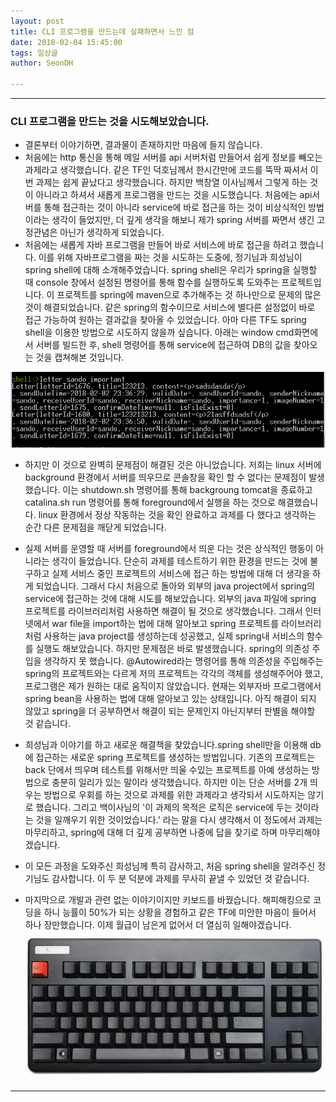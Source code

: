 ```yaml
---
layout: post
title: CLI 프로그램을 만드는데 실패하면서 느낀 점
date: 2018-02-04 15:45:00
tags: 일상글
author: SeonDH

---
```


<hr />

### CLI 프로그램을 만드는 것을 시도해보았습니다.

* 결론부터 이야기하면, 결과물이 존재하지만 마음에 들지 않습니다.
* 처음에는 http 통신을 통해 메일 서버를 api 서버처럼 만들어서 쉽게 정보를 빼오는 과제라고 생각했습니다. 같은 TF인 덕호님께서 한시간만에 코드를 뚝딱 짜셔서 이번 과제는 쉽게 끝났다고 생각했습니다. 하지만 백창열 이사님께서 그렇게 하는 것이 아니라고 하셔서 새롭게 프로그램을 만드는 것을 시도했습니다. 처음에는 api서버를 통해 접근하는 것이 아니라 service에 바로 접근을 하는 것이 비상식적인 방법이라는 생각이 들었지만, 더 깊게 생각을 해보니 제가 spring 서버를 짜면서 생긴 고정관념은 아닌가 생각하게 되었습니다.
* 처음에는 새롭게 자바 프로그램을 만들어 바로 서비스에 바로 접근을 하려고 했습니다. 이를 위해 자바프로그램을 짜는 것을 시도하는 도중에, 정기님과 희성님이 spring shell에 대해 소개해주었습니다. spring shell은 우리가 spring을 실행할 때 console 창에서 설정된 명령어를 통해 함수를 실행하도록 도와주는 프로젝트입니다. 이 프로젝트를 spring에 maven으로 추가해주는 것 하나만으로 문제의 많은 것이 해결되었습니다. 같은 spring의 함수이므로 서비스에 별다른 설정없이 바로 접근 가능하여 원하는 결과값을 찾아올 수 있었습니다. 아마 다른 TF도 spring shell을 이용한 방법으로 시도하지 않을까 싶습니다. 아래는 window cmd화면에서 서버를 빌드한 후, shell 명령어를 통해 service에 접근하여 DB의 값을 찾아오는 것을 캡쳐해본 것입니다.

![사진](https://raw.githubusercontent.com/SeonDH/SeonDH.github.io/master/_posts/springshell.png)

* 하지만 이 것으로 완벽히 문제점이 해결된 것은 아니었습니다. 저희는 linux 서버에 background 환경에서 서버를 띄우므로 콘솔창을 확인 할 수 없다는 문제점이 발생했습니다. 이는 shutdown.sh 명령어를 통해 backgroung tomcat을 종료하고 catalina.sh run 명령어를 통해 foreground에서 실행을 하는 것으로 해결했습니다. linux 환경에서 정상 작동하는 것을 확인 완료하고 과제를 다 했다고 생각하는 순간 다른 문제점을 깨닫게 되었습니다.

* 실제 서버를 운영할 때 서버를 foreground에서 띄운 다는 것은 상식적인 행동이 아니라는 생각이 들었습니다. 단순히 과제를 테스트하기 위한 환경을 만드는 것에 불구하고 실제 서비스 중인 프로젝트의 서비스에 접근 하는 방법에 대해 더 생각을 하게 되었습니다. 그래서 다시 처음으로 돌아와 외부의 java project에서 spring의 service에 접근하는 것에 대해 시도를 해보았습니다. 외부의 java 파일에 spring 프로젝트를 라이브러리처럼 사용하면 해결이 될 것으로 생각했습니다. 그래서 인터넷에서 war file을 import하는 법에 대해 알아보고 spring 프로젝트를 라이브러리처럼 사용하는 java project를 생성하는데 성공했고, 실제 spring내 서비스의 함수를 실행도 해보았습니다. 하지만 문제점은 바로 발생했습니다. spring의 의존성 주입을 생각하지 못 했습니다. \@Autowired라는 명령어를 통해 의존성을 주입해주는 spring의 프로젝트와는 다르게 저의 프로젝트는 각각의 객체를 생성해주어야 했고, 프로그램은 제가 원하는 대로 움직이지 않았습니다. 현재는 외부자바 프로그램에서 spring bean을 사용하는 법에 대해 알아보고 있는 상태입니다. 아직 해결이 되지 않았고 spring을 더 공부하면서 해결이 되는 문제인지 아닌지부터 판별을 해야할 것 같습니다.

* 희성님과 이야기를 하고 새로운 해결책을 찾았습니다.spring shell만을 이용해 db에 접근하는 새로운 spring 프로젝트를 생성하는 방법입니다. 기존의 프로젝트는 back 단에서 띄우며 테스트를 위해서만 띄울 수있는 프로젝트를 아예 생성하는 방법으로 충분히 일리가 있는 말이라 생각했습니다. 하지만 이는 단순 서버를 2개 띄우는 방법으로 우회를 하는 것으로 과제를 위한 과제라고 생각되서 시도하지는 않기로 했습니다. 그리고 백이사님의 '이 과제의 목적은 로직은  service에 두는 것이라는 것을 일깨우기 위한 것이었습니다.' 라는 말을 다시 생각해서 이 정도에서 과제는 마무리하고, spring에 대해 더 깊게 공부하면 나중에 답을 찾기로 하며 마무리해야겠습니다.

* 이 모든 과정을 도와주신 희성님께 특히 감사하고, 처음 spring shell을 알려주신 정기님도 감사합니다. 이 두 분 덕분에 과제를 무사히 끝낼 수 있었던 것 같습니다.

* 마지막으로 개발과 관련 없는 이야기이지만 키보드를 바꿨습니다. 해피해킹으로 코딩을 하니 능률이 50%가 되는 상황을 경험하고 같은 TF에 미안한 마음이 들어서 하나 장만했습니다. 이제 월급이 남은게 없어서 더 열심히 일해야겠습니다.
![사진](https://raw.githubusercontent.com/SeonDH/SeonDH.github.io/master/_posts/realforce.png)






<hr />
